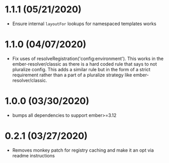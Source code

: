 # 1.1.1 (05/21/2020)

- Ensure internal `layoutFor` lookups for namespaced templates works

# 1.1.0 (04/07/2020)

- Fix uses of resolveRegistration('config:environment'). This works in the ember-resolver/classic as there is a hard coded rule that says to not pluralize config. This adds a similar rule but in the form of a strict requirement rather than a part of a pluralize strategy like ember-resolver/classic.

# 1.0.0 (03/30/2020)

- bumps all dependencies to support ember>=3.12

# 0.2.1 (03/27/2020)

- Removes monkey patch for registry caching and make it an opt via readme instructions
